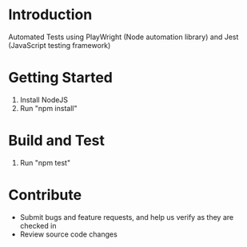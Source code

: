 # Introduction
Automated Tests using PlayWright (Node automation library) and Jest (JavaScript testing framework)

# Getting Started
1.	Install NodeJS
2.	Run "npm install"

# Build and Test
1.	Run "npm test"

# Contribute
- Submit bugs and feature requests, and help us verify as they are checked in
- Review source code changes
